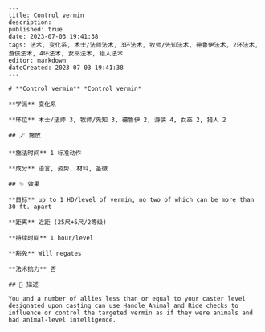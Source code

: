 
    ---
    title: Control vermin
    description: 
    published: true
    date: 2023-07-03 19:41:38
    tags: 法术, 变化系, 术士/法师法术, 3环法术, 牧师/先知法术, 德鲁伊法术, 2环法术, 游侠法术, 4环法术, 女巫法术, 猎人法术
    editor: markdown
    dateCreated: 2023-07-03 19:41:38
    ---

    # **Control vermin** *Control vermin*

    **学派** 变化系 

    **环位** 术士/法师 3, 牧师/先知 3, 德鲁伊 2, 游侠 4, 女巫 2, 猎人 2

    ## 🪄 施放

    **施法时间** 1 标准动作

    **成分** 语言, 姿势, 材料, 圣徽

    ## ✨ 效果 

    **目标** up to 1 HD/level of vermin, no two of which can be more than 30 ft. apart 

    **距离** 近距 (25尺+5尺/2等级)  

    **持续时间** 1 hour/level 

    **豁免** Will negates

    **法术抗力** 否

    ## 📖 描述

    You and a number of allies less than or equal to your caster level designated upon casting can use Handle Animal and Ride checks to influence or control the targeted vermin as if they were animals and had animal-level intelligence.
    